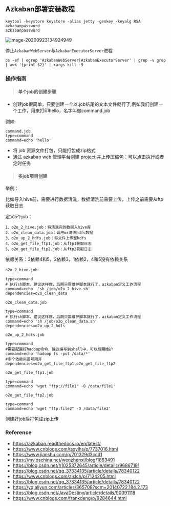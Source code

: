 ## Azkaban部署安装教程



```
keytool -keystore keystore -alias jetty -genkey -keyalg RSA
azkabanpassword
azkabanpassword
```

![image-20200923134924949](D:\Dev\SrcCode\spring-boot-climbing\data-climbing-manuscripts\src\main\install\linux\Azkaban部署安装教程.assets\image-20200923134924949.png)

停止`AzkabanWebServer`与`AzkabanExecutorServer`进程

```shell
ps -ef | egrep 'AzkabanWebServer|AzkabanExecutorServer' | grep -v grep | awk '{print $2}' | xargs kill -9
```





### 操作指南

> #### 单个job的创建步骤

- 创建job很简单，只要创建一个以.job结尾的文本文件就行了,例如我们创建一个工作，用来打印hello，名字叫做command.job

例如:

```shell
command.job
type=command
command=echo 'hello'
```

- 将 job 资源文件打包，只能打包成zip格式
- 通过 azkaban web 管理平台创建 project 并上传压缩包：可以点击执行或者定时任务

> #### 多job项目创建

举例：

比如导入hive前，需要进行数据清洗，数据清洗前需要上传，上传之前需要从ftp获取日志

定义5个job：

```
1、o2o_2_hive.job：将清洗完的数据入hive库
2、o2o_clean_data.job：调用mr清洗hdfs数据
3、o2o_up_2_hdfs.job：将文件上传至hdfs
4、o2o_get_file_ftp1.job：从ftp1获取日志
5、o2o_get_file_fip2.job：从ftp2获取日志
```

依赖关系：3依赖4和5，2依赖3，1依赖2，4和5没有依赖关系

`o2o_2_hive.job`:

```shell
type=command
# 执行sh脚本，建议这样做，后期只需维护脚本就行了，azkaban定义工作流程
command=echo  'sh /job/o2o_2_hive.sh'
dependencies=o2o_clean_data
```

`o2o_clean_data.job`

```shell
type=command
# 执行sh脚本，建议这样做，后期只需维护脚本就行了，azkaban定义工作流程
command=echo 'sh /job/o2o_clean_data.sh'
dependencies=o2o_up_2_hdfs
```

`o2o_up_2_hdfs.job`

```shell
type=command
#需要配置好hadoop命令，建议编写到shell中，可以后期维护
command=echo 'hadoop fs -put /data/*'
#多个依赖用逗号隔开
dependencies=o2o_get_file_ftp1,o2o_get_file_ftp2
```

`o2o_get_file_ftp1.job`

```shell
type=command
command=echo 'wget "ftp://file1" -O /data/file1'
```

`o2o_get_file_ftp2.job`

```shell
type=command
command=echo 'wget "ftp:file2" -O /data/file2'
```

创建好job后打包成zip上传



### Reference

- https://azkaban.readthedocs.io/en/latest/
- https://www.cnblogs.com/tsxylhs/p/7737016.html
- https://www.jianshu.com/p/701329d3ccd1
- https://my.oschina.net/wenzhenxi/blog/1863491
- https://blog.csdn.net/h1025372645/article/details/96867191
- https://blog.csdn.net/qq_37334135/article/details/78340122
- https://www.cnblogs.com/zlslch/p/7124205.html
- https://blog.csdn.net/qq_37334135/article/details/78340122
- https://yq.aliyun.com/articles/365708?scm=20140722.184.2.173
- https://blog.csdn.net/JavaDestiny/article/details/90091118
- https://www.cnblogs.com/frankdeng/p/9284644.html